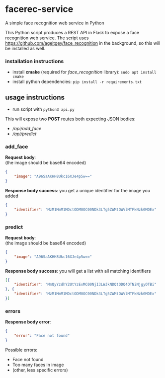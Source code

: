 # facerec-service
A simple face recognition web service in Python

This Python script produces a REST API in Flask to expose a face recognition web service.
The script uses https://github.com/ageitgey/face_recognition in the background, so this will be installed as well.

### installation instructions
* install **cmake** (required for *face_recognition* library): `sudo apt install cmake` 
* install python dependencies: `pip install -r requirements.txt`

## usage instructions
* run script with `python3 api.py`

This will expose two **POST** routes both expecting JSON bodies:
* */api/add_face*
* */api/predict*

### add_face
**Request body**:  
(the image should be base64 encoded)
```json
{
	"image": "A96SaAKHH8Ukc16XJe4p5w=="
}
```

**Response body success**: you get a unique identifier for the image you added
```json
{
	"identifier": "MzM1MmM1MDctODM0OC00NDk3LTg5ZWMtOWVlMTFkNzk0MDEx"
}
```

### predict
**Request body**:  
(the image should be base64 encoded)
```json
{
	"image": "A96SaAKHH8Ukc16XJe4p5w=="
}
```

**Response body success**: you will get a list with all matching identifiers
```json
[{
	"identifier": "MmQyYzdhY2UtYzExMC00NjI3LWJkNDQtODQ4OTNiNjgyOTBi"
}, {
	"identifier": "MzM1MmM1MDctODM0OC00NDk3LTg5ZWMtOWVlMTFkNzk0MDEx"
}]
```

### errors
**Response body error**:
```json
{
	"error": "Face not found"
}
```
Possible errors:
* Face not found
* Too many faces in image
* (other, less specific errors)
